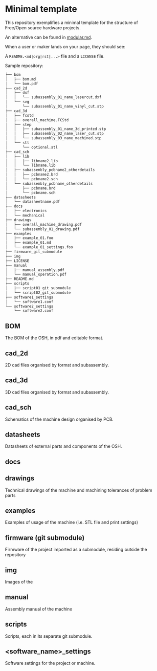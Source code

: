 <!--
SPDX-FileCopyrightText: 2022 J.C. Mariscal <jc0x0b@gmail.com>
SPDX-License-Identifier: GFDL-1.3-or-later
-->

# Minimal template

This repository exemplifies a minimal template for the structure of Free/Open
source hardware projects.

An alternative can be found in [modular.md](modular.md).

When a user or maker lands on your page, they should see:

A `README.<md|org|rst|...>` file and a `LICENSE` file.

Sample repository:

```sh
├── bom
│   ├── bom.md
│   └── bom.pdf
├── cad_2d
│   ├── dxf
│   │   └── subassembly_01_name_lasercut.dxf
│   └── svg
│       └── subassembly_01_name_vinyl_cut.stp
├── cad_3d
│   ├── fcstd
│   ├── overall_machine.FCStd
│   ├── step
│   │   ├── subassembly_01_name_3d_printed.stp
│   │   ├── subassembly_02_name_laser_cut.stp
│   │   └── subassembly_03_name_machined.stp
│   └── stl
│       └── optional.stl
├── cad_sch
│   ├── lib
│   │   ├── libname2.lib
│   │   └── libname.lib
│   ├── subassembly_pcbname2_otherdetails
│   │   ├── pcbname2.brd
│   │   └── pcbname2.sch
│   └── subassembly_pcbname_otherdetails
│       ├── pcbname.brd
│       └── pcbname.sch
├── datasheets
│   └── datasheetname.pdf
├── docs
│   ├── electronics
│   └── mechanical
├── drawings
│   ├── overall_machine_drawing.pdf
│   └── subassembly_01_drawing.pdf
├── examples
│   ├── example_01.foo
│   ├── example_01.md
│   └── example_01_settings.foo
├── firmware_git_submodule
├── img
├── LICENSE
├── manual
│   ├── manual_assembly.pdf
│   └── manual_operation.pdf
├── README.md
├── scripts
│   ├── script01_git_submodule
│   └── script02_git_submodule
├── software1_settings
│   └── software1.conf
└── software2_settings
    └── software2.conf
```

## BOM

The BOM of the OSH, in pdf and editable format.

## cad_2d

2D cad files organised by format and subassembly.
## cad_3d

3D cad files organised by format and subassembly.

## cad_sch

Schematics of the machine design organised by PCB.

## datasheets

Datasheets of external parts and components of the OSH.

## docs

## drawings

Technical drawings of the machine and machining tolerances of problem parts

## examples

Examples of usage of the machine (i.e. STL file and print settings)

## firmware (git submodule)

Firmware of the project imported as a submodule, residing outside the repository

## img

Images of the

## manual

Assembly manual of the machine

## scripts

Scripts, each in its separate git submodule.

## <software_name>_settings

Software settings for the project or machine.
